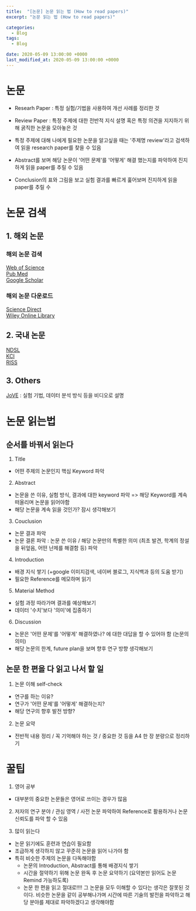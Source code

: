 ```yaml
---
title:  "[논문] 논문 읽는 법 (How to read papers)"
excerpt: "논문 읽는 법 (How to read papers)"

categories:
  - Blog
tags:
  - Blog

date: 2020-05-09 13:00:00 +0000
last_modified_at: 2020-05-09 13:00:00 +0000
---
```

# 논문
- Researh Paper : 특정 실험/기법을 사용하여 개선 사례를 정리한 것
- Review Paper : 특정 주제에 대한 전반적 지식 설명 혹은 특정 의견을 지지하기 위해 굵직한 논문을 모아놓은 것


- 특정 주제에 대해 나에게 필요한 논문을 알고싶을 때는 '주제명 review'라고 검색하여 읽을 research paper를 찾을 수 있음
- Abstract를 보며 해당 논문이 '어떤 문제'를 '어떻게' 해결 했는지를 파악하여 진지하게 읽을 paper를 추릴 수 있음
- Conclusion의 표와 그림을 보고 실험 결과를 빠르게 훑어보며 진지하게 읽을 paper를 추릴 수 

# 논문 검색
## 1. 해외 논문
### 해외 논문 검색
[Web of Science](http://login.webofknowledge.com/error/Error?Error=IPError&PathInfo=%2F&RouterURL=http%3A%2F%2Fwww.webofknowledge.com%2F&Domain=.webofknowledge.com&Src=IP&Alias=WOK5)<br>
[Pub Med](https://www.ncbi.nlm.nih.gov/pubmed/)<br>
[Google Scholar](https://scholar.google.com/)<br>

### 해외 논문 다운로드
[Science Direct](https://www.sciencedirect.com/)<br>
[Wiley Online Library](https://onlinelibrary.wiley.com/)<br>

## 2. 국내 논문
[NDSL](https://www.ndsl.kr/index.do?retRef=Y&source=https://www.google.com/)<br>
[KCI](https://www.kci.go.kr/kciportal/main.kci)<br>
[RISS](http://www.riss.kr/index.do)<br>

## 3. Others
[JoVE](https://www.jove.com/) : 실험 기법, 데이터 분석 방식 등을 비디오로 설명

# 논문 읽는법
## 순서를 바꿔서 읽는다
1. Title 
- 어떤 주제의 논문인지 핵심 Keyword 파악
2. Abstract 
- 논문을 쓴 이유, 실험 방식, 결과에 대한 keyword 파악 => 해당 Keyword를 계속 떠올리며 논문을 읽어야함
- 해당 논문을 계속 읽을 것인가? 잠시 생각해보기
3. Couclusion
- 논문 결과 파악
- 논문 결론 파악 : 논문 쓴 이유 / 해당 논문만의 특별한 의미 (최초 발견, 학계의 정설을 뒤엎음, 어떤 난제를 해결함 등) 파악
4. Introduction
- 배경 지식 쌓기 (+google 이미지검색, 네이버 블로그, 지식백과 등의 도움 받기)
- 필요한 Reference를 메모하며 읽기
5. Material Method 
- 실험 과정 따라가며 결과를 예상해보기
- 데이터 '수치'보다 '의미'에 집중하기
6. Discussion 
- 논문은 '어떤 문제'를 '어떻게' 해결하였나? 에 대한 대답을 할 수 있어야 함 (논문의 의미)
- 해당 논문의 한계, future plan을 보며 향후 연구 방향 생각해보기

## 논문 한 편을 다 읽고 나서 할 일
1. 논문 이해 self-check
- 연구를 하는 이유?
- 연구가 '어떤 문제'를 '어떻게' 해결하는지?
- 해당 연구의 향후 발전 방향?

2. 논문 요약
- 전반적 내용 정리 / 꼭 기억해야 하는 것 / 중요한 것 등을 A4 한 장 분량으로 정리하기

# 꿀팁
1. 영어 공부
- 대부분의 중요한 논문들은 영어로 쓰이는 경우가 많음

2. 저자의 연구 분야 / 관심 영역 / 사전 논문 파악하여 Reference로 활용하거나 논문 신뢰도를 파악 할 수 있음

3. 많이 읽는다
- 논문 읽기에도 훈련과 연습이 필요함
- 조급하게 생각하지 않고 꾸준히 논문을 읽어 나가야 함
- 특히 비슷한 주제의 논문을 다독해야함
  - 논문의 Introduction, Abstract를 통해 배경지식 쌓기
  - 시간을 절약하기 위해 논문 완독 후 논문 요약하기 (요약본만 읽어도 논문 Remind 가능하도록)
  - 논문 한 편을 읽고 절대로!!!! 그 논문을 모두 이해할 수 있다는 생각은 잘못된 것이다. 비슷한 논문을 같이 공부해나가며 시간에 따른 기술의 발전을 파악하고 해당 분야를 제대로 파악하겠다고 생각해야함

